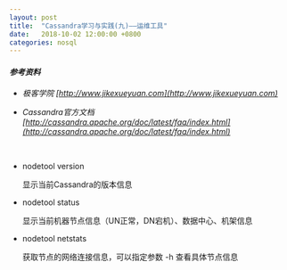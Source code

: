 ```yaml
---
layout: post
title:  "Cassandra学习与实践(九)——运维工具"
date:   2018-10-02 12:00:00 +0800
categories: nosql
---
```


#### *参考资料*

- *极客学院 [http://www.jikexueyuan.com](http://www.jikexueyuan.com)*

- *Cassandra官方文档 [http://cassandra.apache.org/doc/latest/faq/index.html](http://cassandra.apache.org/doc/latest/faq/index.html)*



<br>



- nodetool version

  显示当前Cassandra的版本信息

- nodetool status

  显示当前机器节点信息（UN正常，DN宕机）、数据中心、机架信息

- nodetool netstats

  获取节点的网络连接信息，可以指定参数 -h 查看具体节点信息


